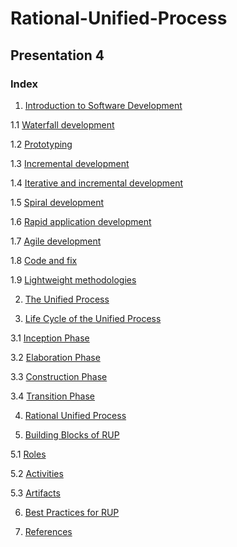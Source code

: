 # Rational-Unified-Process
## Presentation 4

### Index

1. [Introduction to Software Development](https://github.com/Krithika-Balan2290/Rational-Unified-Process/blob/master/docs/Intro_Software_development.md)

  1.1 [Waterfall development](https://github.com/Krithika-Balan2290/Rational-Unified-Process/blob/master/docs/Intro_Software_development.md#waterfall-development)
  
  1.2 [Prototyping](https://github.com/Krithika-Balan2290/Rational-Unified-Process/blob/master/docs/Intro_Software_development.md#prototyping)

  1.3 [Incremental development](https://github.com/Krithika-Balan2290/Rational-Unified-Process/blob/master/docs/Intro_Software_development.md#incremental-development)

  1.4 [Iterative and incremental development](https://github.com/Krithika-Balan2290/Rational-Unified-Process/blob/master/docs/Intro_Software_development.md#iterative-and-incremental-development)
  
  1.5 [Spiral development](https://github.com/Krithika-Balan2290/Rational-Unified-Process/blob/master/docs/Intro_Software_development.md#spiral-development)
  
  1.6 [Rapid application development](https://github.com/Krithika-Balan2290/Rational-Unified-Process/blob/master/docs/Intro_Software_development.md#rapid-application-development)
  
  1.7 [Agile development](https://github.com/Krithika-Balan2290/Rational-Unified-Process/blob/master/docs/Intro_Software_development.md#agile-development)
  
  1.8 [Code and fix](https://github.com/Krithika-Balan2290/Rational-Unified-Process/blob/master/docs/Intro_Software_development.md#code-and-fix)
  
  1.9 [Lightweight methodologies](https://github.com/Krithika-Balan2290/Rational-Unified-Process/blob/master/docs/Intro_Software_development.md#lightweight-methodologies)

2. [The Unified Process](https://github.com/Krithika-Balan2290/Rational-Unified-Process/blob/master/docs/unified.md)

3. [Life Cycle of the Unified Process](https://github.com/Krithika-Balan2290/Rational-Unified-Process/blob/master/docs/life_Cycle.md)

  3.1 [Inception Phase](https://github.com/Krithika-Balan2290/Rational-Unified-Process/blob/master/docs/life_Cycle.md#inception-phase)
  
  3.2 [Elaboration Phase](https://github.com/Krithika-Balan2290/Rational-Unified-Process/blob/master/docs/life_Cycle.md#elaboration-phase)
  
  3.3 [Construction Phase](https://github.com/Krithika-Balan2290/Rational-Unified-Process/blob/master/docs/life_Cycle.md#construction-phase)
  
  3.4 [Transition Phase](https://github.com/Krithika-Balan2290/Rational-Unified-Process/blob/master/docs/life_Cycle.md#transition-phase)
  
4. [Rational Unified Process](https://github.com/Krithika-Balan2290/Rational-Unified-Process/blob/master/docs/RUP.md)

5. [Building Blocks of RUP](https://github.com/Krithika-Balan2290/Rational-Unified-Process/blob/master/docs/building_blocks.md)

  5.1 [Roles](https://github.com/Krithika-Balan2290/Rational-Unified-Process/blob/master/docs/building_blocks.md#roles)
  
  5.2 [Activities](https://github.com/Krithika-Balan2290/Rational-Unified-Process/blob/master/docs/building_blocks.md#activities)
  
  5.3 [Artifacts](https://github.com/Krithika-Balan2290/Rational-Unified-Process/blob/master/docs/building_blocks.md#artifacts)

6. [Best Practices for RUP](https://github.com/Krithika-Balan2290/Rational-Unified-Process/blob/master/docs/best_Practices.md)

7. [References](https://github.com/Krithika-Balan2290/Rational-Unified-Process/blob/master/docs/refs.md)
